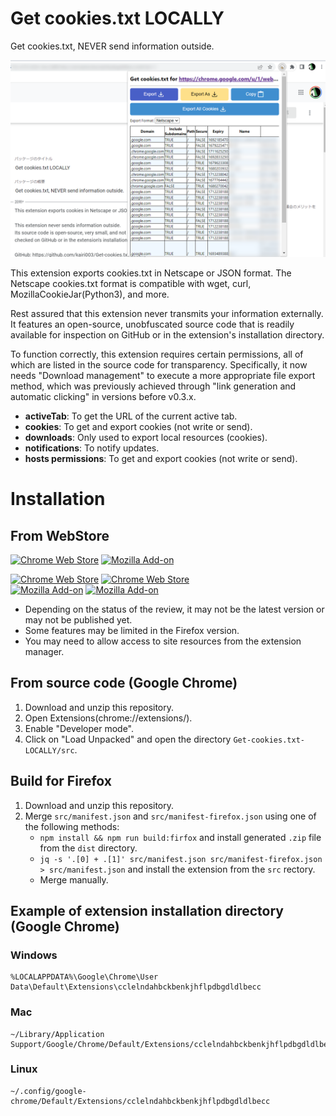 # Get cookies.txt LOCALLY
Get cookies.txt, NEVER send information outside.

![ss](./ss.png)

This extension exports cookies.txt in Netscape or JSON format.
The Netscape cookies.txt format is compatible with wget, curl, MozillaCookieJar(Python3), and more.

Rest assured that this extension never transmits your information externally.
It features an open-source, unobfuscated source code that is readily available for inspection on GitHub or in the extension's installation directory.

To function correctly, this extension requires certain permissions, all of which are listed in the source code for transparency.
Specifically, it now needs "Download management" to execute a more appropriate file export method, which was previously achieved through "link generation and automatic clicking" in versions before v0.3.x.

- **activeTab**: To get the URL of the current active tab.
- **cookies**: To get and export cookies (not write or send).
- **downloads**: Only used to export local resources (cookies).
- **notifications**: To notify updates.
- **hosts permissions**: To get and export cookies (not write or send).


# Installation
## From WebStore

[link-chrome]: https://chrome.google.com/webstore/detail/get-cookiestxt-locally/cclelndahbckbenkjhflpdbgdldlbecc 'Chrome Web Store'
[link-firefox]: https://addons.mozilla.org/firefox/addon/get-cookies-txt-locally/ 'Firefox Addons'

[![Chrome Web Store](https://user-images.githubusercontent.com/24368162/230159073-0c5870ff-ffb8-4712-babc-68cbc801894a.png)][link-chrome]
[![Mozilla Add-on](https://user-images.githubusercontent.com/24368162/230159078-f6a55ce8-1501-4baa-ba16-55bf97c7dc2a.png)][link-firefox]

[![Chrome Web Store](https://img.shields.io/chrome-web-store/v/cclelndahbckbenkjhflpdbgdldlbecc.svg)][link-chrome]
[![Chrome Web Store](https://img.shields.io/chrome-web-store/users/cclelndahbckbenkjhflpdbgdldlbecc.svg)][link-chrome] \
[![Mozilla Add-on](https://img.shields.io/amo/v/get-cookies-txt-locally.svg)][link-firefox]
[![Mozilla Add-on](https://img.shields.io/amo/users/get-cookies-txt-locally)][link-firefox]

- Depending on the status of the review, it may not be the latest version or may not be published yet.
- Some features may be limited in the Firefox version.
- You may need to allow access to site resources from the extension manager.

## From source code (Google Chrome)
1. Download and unzip this repository.
2. Open Extensions(chrome://extensions/).
3. Enable "Developer mode".
4. Click on "Load Unpacked" and open the directory `Get-cookies.txt-LOCALLY/src`.

## Build for Firefox
1. Download and unzip this repository.
2. Merge `src/manifest.json` and `src/manifest-firefox.json` using one of the following methods:
   - `npm install && npm run build:firfox` and install generated `.zip` file from the `dist` directory.
   - `jq -s '.[0] + .[1]' src/manifest.json src/manifest-firefox.json > src/manifest.json` and install the extension from the `src` rectory.
   - Merge manually.



## Example of extension installation directory (Google Chrome)
### Windows
```
%LOCALAPPDATA%\Google\Chrome\User Data\Default\Extensions\cclelndahbckbenkjhflpdbgdldlbecc
```

### Mac
```
~/Library/Application Support/Google/Chrome/Default/Extensions/cclelndahbckbenkjhflpdbgdldlbecc
```

### Linux
```
~/.config/google-chrome/Default/Extensions/cclelndahbckbenkjhflpdbgdldlbecc
```